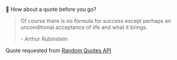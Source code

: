 📣 How about a quote before you go?

> Of course there is no formula for success except perhaps an unconditional acceptance of life and what it brings.
>
> <p>- Arthur Rubinstein</p>

Quote requested from [Random Quotes API](https://github.com/lukePeavey/quotable)
